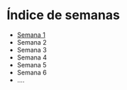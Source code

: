 # Índice de semanas

- [Semana 1](semana1.md)
- Semana 2
- Semana 3
- Semana 4
- Semana 5
- Semana 6
- ....
